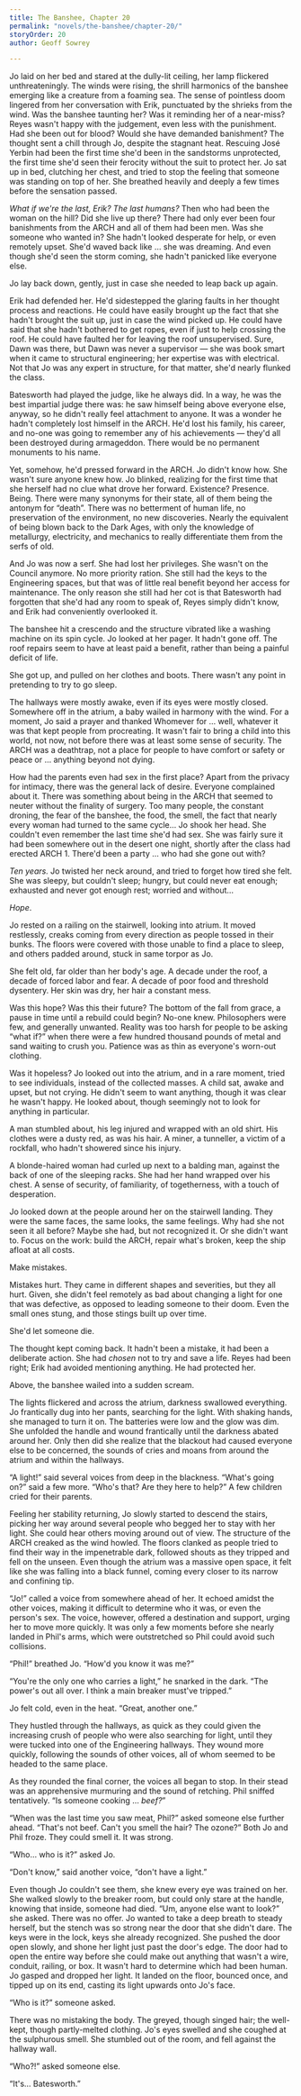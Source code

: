 ```yaml
---
title: The Banshee, Chapter 20
permalink: "novels/the-banshee/chapter-20/"
storyOrder: 20
author: Geoff Sowrey

---
```


Jo laid on her bed and stared at the dully-lit ceiling, her lamp flickered unthreateningly. The winds were rising, the shrill harmonics of the banshee emerging like a creature from a foaming sea. The sense of pointless doom lingered from her conversation with Erik, punctuated by the shrieks from the wind. Was the banshee taunting her? Was it reminding her of a near-miss? Reyes wasn't happy with the judgement, even less with the punishment. Had she been out for blood? Would she have demanded banishment? The thought sent a chill through Jo, despite the stagnant heat. Rescuing José Yerbin had been the first time she'd been in the sandstorms unprotected, the first time she'd seen their ferocity without the suit to protect her. Jo sat up in bed, clutching her chest, and tried to stop the feeling that someone was standing on top of her. She breathed heavily and deeply a few times before the sensation passed. 

*What if we're the last, Erik? The last humans?* Then who had been the woman on the hill? Did she live up there? There had only ever been four banishments from the ARCH and all of them had been men. Was she someone who wanted in? She hadn't looked desperate for help, or even remotely upset. She'd waved back like … she was dreaming. And even though she'd seen the storm coming, she hadn't panicked like everyone else. 

Jo lay back down, gently, just in case she needed to leap back up again. 

Erik had defended her. He'd sidestepped the glaring faults in her thought process and reactions. He could have easily brought up the fact that she hadn't brought the suit up, just in case the wind picked up. He could have said that she hadn't bothered to get ropes, even if just to help crossing the roof. He could have faulted her for leaving the roof unsupervised. Sure, Dawn was there, but Dawn was never a supervisor — she was book smart when it came to structural engineering; her expertise was with electrical. Not that Jo was any expert in structure, for that matter, she'd nearly flunked the class.

Batesworth had played the judge, like he always did. In a way, he was the best impartial judge there was: he saw himself being above everyone else, anyway, so he didn't really feel attachment to anyone. It was a wonder he hadn't completely lost himself in the ARCH. He'd lost his family, his career, and no-one was going to remember any of his achievements — they'd all been destroyed during armageddon. There would be no permanent monuments to his name. 

Yet, somehow, he'd pressed forward in the ARCH. Jo didn't know how. She wasn't sure anyone knew how. Jo blinked, realizing for the first time that she herself had no clue what drove her forward. Existence? Presence. Being. There were many synonyms for their state, all of them being the antonym for “death”. There was no betterment of human life, no preservation of the environment, no new discoveries. Nearly the equivalent of being blown back to the Dark Ages, with only the knowledge of metallurgy, electricity, and mechanics to really differentiate them from the serfs of old. 

And Jo was now a serf. She had lost her privileges. She wasn't on the Council anymore. No more priority ration. She still had the keys to the Engineering spaces, but that was of little real benefit beyond her access for maintenance. The only reason she still had her cot is that Batesworth had forgotten that she'd had any room to speak of, Reyes simply didn't know, and Erik had conveniently overlooked it. 

The banshee hit a crescendo and the structure vibrated like a washing machine on its spin cycle. Jo looked at her pager. It hadn't gone off. The roof repairs seem to have at least paid a benefit, rather than being a painful deficit of life. 

She got up, and pulled on her clothes and boots. There wasn't any point in pretending to try to go sleep. 

The hallways were mostly awake, even if its eyes were mostly closed. Somewhere off in the atrium, a baby wailed in harmony with the wind. For a moment, Jo said a prayer and thanked Whomever for … well, whatever it was that kept people from procreating. It wasn't fair to bring a child into this world, not now, not before there was at least some sense of security. The ARCH was a deathtrap, not a place for people to have comfort or safety or peace or … anything beyond not dying. 

How had the parents even had sex in the first place? Apart from the privacy for intimacy, there was the general lack of desire. Everyone complained about it. There was something about being in the ARCH that seemed to neuter without the finality of surgery. Too many people, the constant droning, the fear of the banshee, the food, the smell, the fact that nearly every woman had turned to the same cycle… Jo shook her head. She couldn't even remember the last time she'd had sex. She was fairly sure it had been somewhere out in the desert one night, shortly after the class had erected ARCH 1. There'd been a party … who had she gone out with? 

*Ten years.* Jo twisted her neck around, and tried to forget how tired she felt. She was sleepy, but couldn't sleep; hungry, but could never eat enough; exhausted and never got enough rest; worried and without…

*Hope*. 

Jo rested on a railing on the stairwell, looking into atrium. It moved restlessly, creaks coming from every direction as people tossed in their bunks. The floors were covered with those unable to find a place to sleep, and others padded around, stuck in same torpor as Jo.  

She felt old, far older than her body's age. A decade under the roof, a decade of forced labor and fear. A decade of poor food and threshold dysentery. Her skin was dry, her hair a constant mess. 

Was this hope? Was this their future? The bottom of the fall from grace, a pause in time until a rebuild could begin? No-one knew. Philosophers were few, and generally unwanted. Reality was too harsh for people to be asking “what if?” when there were a few hundred thousand pounds of metal and sand waiting to crush you. Patience was as thin as everyone's worn-out clothing.

Was it hopeless? Jo looked out into the atrium, and in a rare moment, tried to see individuals, instead of the collected masses. A child sat, awake and upset, but not crying. He didn't seem to want anything, though it was clear he wasn't happy. He looked about, though seemingly not to look for anything in particular. 

A man stumbled about, his leg injured and wrapped with an old shirt. His clothes were a dusty red, as was his hair. A miner, a tunneller, a victim of a rockfall, who hadn't showered since his injury. 

A blonde-haired woman had curled up next to a balding man, against the back of one of the sleeping racks. She had her hand wrapped over his chest. A sense of security, of familiarity, of togetherness, with a touch of desperation.

Jo looked down at the people around her on the stairwell landing. They were the same faces, the same looks, the same feelings. Why had she not seen it all before? Maybe she had, but not recognized it. Or she didn't want to. Focus on the work: build the ARCH, repair what's broken, keep the ship afloat at all costs. 

Make mistakes. 

Mistakes hurt. They came in different shapes and severities, but they all hurt. Given, she didn't feel remotely as bad about changing a light for one that was defective, as opposed to leading someone to their doom. Even the small ones stung, and those stings built up over time. 

She'd let someone die. 

The thought kept coming back. It hadn't been a mistake, it had been a deliberate action. She had *chosen* not to try and save a life. Reyes had been right; Erik had avoided mentioning anything. He had protected her. 

Above, the banshee wailed into a sudden scream. 

The lights flickered and across the atrium, darkness swallowed everything. Jo frantically dug into her pants, searching for the light. With shaking hands, she managed to turn it on. The batteries were low and the glow was dim. She unfolded the handle and wound frantically until the darkness abated around her. Only then did she realize that the blackout had caused everyone else to be concerned, the sounds of cries and moans from around the atrium and within the hallways. 

“A light!” said several voices from deep in the blackness. “What's going on?” said a few more. “Who's that? Are they here to help?” A few children cried for their parents. 

Feeling her stability returning, Jo slowly started to descend the stairs, picking her way around several people who begged her to stay with her light. She could hear others moving around out of view. The structure of the ARCH creaked as the wind howled. The floors clanked as people tried to find their way in the impenetrable dark, followed shouts as they tripped and fell on the unseen. Even though the atrium was a massive open space, it felt like she was falling into a black funnel, coming every closer to its narrow and confining tip. 

“Jo!” called a voice from somewhere ahead of her. It echoed amidst the other voices, making it difficult to determine who it was, or even the person's sex. The voice, however, offered a destination and support, urging her to move more quickly. It was only a few moments before she nearly landed in Phil's arms, which were outstretched so Phil could avoid such collisions.  

“Phil!” breathed Jo. “How'd you know it was me?” 

“You're the only one who carries a light,” he snarked in the dark. “The power's out all over. I think a main breaker must've tripped.” 

Jo felt cold, even in the heat. “Great, another one.” 

They hustled through the hallways, as quick as they could given the increasing crush of people who were also searching for light, until they were tucked into one of the Engineering hallways. They wound more quickly, following the sounds of other voices, all of whom seemed to be headed to the same place. 

As they rounded the final corner, the voices all began to stop. In their stead was an apprehensive murmuring and the sound of retching. Phil sniffed tentatively. “Is someone cooking … *beef?*” 

“When was the last time you saw meat, Phil?” asked someone else further ahead. “That's not beef. Can't you smell the hair? The ozone?” Both Jo and Phil froze. They could smell it. It was strong.  

“Who… who is it?” asked Jo. 

“Don't know,” said another voice, “don't have a light.” 

Even though Jo couldn't see them, she knew every eye was trained on her. She walked slowly to the breaker room, but could only stare at the handle, knowing that inside, someone had died. “Um, anyone else want to look?” she asked. There was no offer. Jo wanted to take a deep breath to steady herself, but the stench was so strong near the door that she didn't dare. The keys were in the lock, keys she already recognized. She pushed the door open slowly, and shone her light just past the door's edge. The door had to open the entire way before she could make out anything that wasn't a wire, conduit, railing, or box. It wasn't hard to determine which had been human. Jo gasped and dropped her light. It landed on the floor, bounced once, and tipped up on its end, casting its light upwards onto Jo's face. 

“Who is it?” someone asked. 

There was no mistaking the body. The greyed, though singed hair; the well-kept, though partly-melted clothing. Jo's eyes swelled and she coughed at the sulphurous smell. She stumbled out of the room, and fell against the hallway wall. 

“Who?!” asked someone else. 

“It's… Batesworth.” 